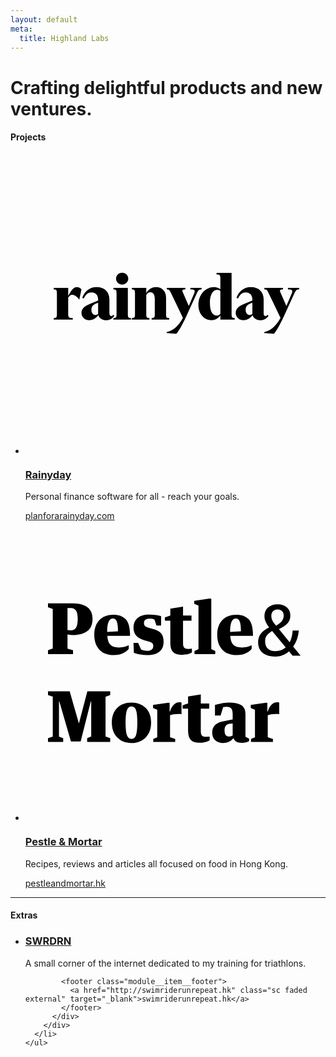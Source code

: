```yaml
---
layout: default
meta:
  title: Highland Labs
---
```

<style type="text/css"> :root{  --fg-color: #df678c;  --bg-color: #3d155f; } </style>
<main class="container">
  <h1 class="title">Crafting delightful products and new ventures.</h1>

  <section class="module">
    <h4 class="module__title">Projects</h4>
    <ul class="row">
      <li class="col quarter module__item">
        <a href="https://www.planforarainyday.com" class="module__logo fade" target="_blank">
          <svg viewBox="0 0 120 120"><g transform="translate(10, 47)"><path d="M8.8984127,19.1326531 L8.8984127,18.5299745 C7.26984127,18.5012755 7.06984127,18.2429847 7.06984127,16.8367347 L7.06984127,10.3220663 C7.55555556,9.63329082 8.0984127,9.2315051 8.61269841,9.2315051 C9.46984127,9.2315051 10.6984127,9.97767857 11.4126984,11.1256378 L11.5269841,11.0969388 L12.384127,7.05038265 C11.9555556,6.59119898 11.2412698,6.18941327 10.5269841,6.18941327 C9.24126984,6.18941327 8.55555556,7.13647959 7.06984127,9.6619898 L7.06984127,6.47640306 L1.2984127,6.47640306 L1.2984127,7.07908163 C2.44126984,7.07908163 2.55555556,7.36607143 2.55555556,8.77232143 L2.55555556,16.8367347 C2.55555556,18.2429847 2.44126984,18.5299745 1.2984127,18.5299745 L1.2984127,19.1326531 L8.8984127,19.1326531 Z M22.2380952,19.4196429 C23.8095238,19.4196429 24.952381,18.5299745 25.4952381,17.6403061 L25.0952381,17.2098214 C24.7809524,17.6116071 24.6095238,17.755102 24.2952381,17.755102 C23.8380952,17.755102 23.552381,17.3820153 23.552381,16.7506378 L23.552381,11.0969388 C23.552381,8.16964286 21.6380952,6.18941327 18.4380952,6.18941327 C15.4666667,6.18941327 13.5238095,8.08354592 12.6952381,10.4655612 L13.3238095,10.723852 C14.0380952,9.0880102 15.0952381,8.31313776 16.4095238,8.31313776 C18.1809524,8.31313776 19.0380952,9.60459184 19.0380952,11.1543367 L19.0380952,11.5561224 L16.6095238,12.5318878 C14.1238095,13.565051 12.3809524,14.3973214 12.3809524,16.4923469 C12.3809524,18.2716837 13.7809524,19.4196429 15.552381,19.4196429 C17.0666667,19.4196429 18.4095238,18.4725765 19.0666667,17.3533163 C19.5809524,18.8456633 20.8952381,19.4196429 22.2380952,19.4196429 Z M17.9238095,17.3533163 C17.0095238,17.3533163 16.352381,16.463648 16.352381,15.3156888 C16.352381,13.8520408 16.9809524,13.2780612 18.0952381,12.7614796 L19.0380952,12.3883929 L19.0380952,16.8654337 C18.6666667,17.2385204 18.2666667,17.3533163 17.9238095,17.3533163 Z M28.6349206,5.15625 C29.9777778,5.15625 31.0920635,4.12308673 31.0920635,2.80293367 C31.0920635,1.42538265 29.9777778,0.420918367 28.6349206,0.420918367 C27.9615383,0.420918367 27.3528164,0.673497986 26.913233,1.09904407 C26.4762004,1.52212078 26.2063492,2.1161624 26.2063492,2.80293367 C26.2063492,4.12308673 27.2920635,5.15625 28.6349206,5.15625 Z M32.1777778,19.1326531 L32.1777778,18.5299745 C31.0634921,18.5299745 30.9206349,18.2429847 30.9206349,16.8367347 L30.9206349,6.47640306 L25.1492063,6.47640306 L25.1492063,7.07908163 C26.2920635,7.07908163 26.4063492,7.36607143 26.4063492,8.77232143 L26.4063492,16.8367347 C26.4063492,18.2429847 26.2920635,18.5299745 25.1492063,18.5299745 L25.1492063,19.1326531 L32.1777778,19.1326531 Z M39.5460317,19.1326531 L39.5460317,18.5299745 C38.431746,18.5299745 38.2888889,18.2429847 38.2888889,16.8367347 L38.2888889,9.375 C38.631746,8.60012755 39.231746,8.22704082 39.831746,8.22704082 C40.9174603,8.22704082 41.6888889,8.97321429 41.6888889,10.8960459 L41.6888889,16.8367347 C41.6888889,18.2429847 41.5746032,18.5299745 40.431746,18.5299745 L40.431746,19.1326531 L47.4603175,19.1326531 L47.4603175,18.5299745 C46.3846872,18.5299745 46.2201791,18.2757552 46.2045471,17.0734472 L46.2031746,10.3507653 C46.2031746,8.05484694 44.7746032,6.18941327 42.1460317,6.18941327 C40.3460317,6.18941327 38.8603175,7.42346939 38.2888889,8.65752551 L38.2888889,6.47640306 L32.5174603,6.47640306 L32.5174603,7.07908163 C33.6603175,7.07908163 33.7746032,7.36607143 33.7746032,8.77232143 L33.7746032,16.8367347 C33.7746032,18.2429847 33.6603175,18.5299745 32.5174603,18.5299745 L32.5174603,19.1326531 L39.5460317,19.1326531 Z M50.2571429,24.872449 C51.0285714,24.1262755 52.6,21.5433673 54.3142857,17.783801 L58.3428571,8.97321429 C59.1142857,7.27997449 59.3428571,7.07908163 60.4,7.07908163 L60.4,6.47640306 L55.9142857,6.47640306 L55.9142857,7.07908163 C57.0857143,7.07908163 57.6571429,7.19387755 57.6571429,7.8252551 C57.6571429,8.08354592 57.5428571,8.45663265 57.3142857,9.00191327 L55.2857143,13.7372449 L53.0571429,8.60012755 C52.8571429,8.14094388 52.7142857,7.8252551 52.7142857,7.59566327 C52.7142857,7.16517857 53.0857143,7.07908163 53.9142857,7.07908163 L53.9142857,6.47640306 L46.4857143,6.47640306 L46.4857143,7.07908163 C47.4285714,7.07908163 47.6,7.30867347 48.2,8.57142857 L52.9428571,18.4725765 C51.1428571,21.8303571 48.8571429,23.6383929 46.4285714,24.1549745 L46.4285714,24.5280612 L50.2571429,24.872449 Z M64.368254,19.4196429 C66.1111111,19.4196429 67.2825397,18.4151786 67.9111111,17.4968112 L67.9111111,19.1326531 L73.6539683,19.1326531 L73.6539683,18.5299745 C72.5396825,18.5299745 72.3968254,18.2429847 72.3968254,16.8367347 L72.3968254,0.478316327 L66.368254,0.478316327 L66.368254,1.0809949 C67.568254,1.0809949 67.9111111,1.25318878 67.9111111,2.65943878 L67.9111111,7.02168367 C67.2539683,6.53380102 66.368254,6.18941327 65.3111111,6.18941327 C62.3111111,6.18941327 59.1396825,8.88711735 59.1396825,13.3067602 C59.1396825,17.0089286 61.4825397,19.4196429 64.368254,19.4196429 Z M66.4253968,17.5542092 C64.8253968,17.5542092 63.7396825,15.8609694 63.7396825,12.5892857 C63.7396825,8.68622449 65.2253968,7.27997449 66.6253968,7.27997449 C67.1111111,7.27997449 67.5396825,7.39477041 67.9111111,7.65306122 L67.9111111,16.8367347 C67.5396825,17.3246173 67.0539683,17.5542092 66.4253968,17.5542092 Z M83.9079365,19.4196429 C85.4793651,19.4196429 86.6222222,18.5299745 87.1650794,17.6403061 L86.7650794,17.2098214 C86.4507937,17.6116071 86.2793651,17.755102 85.9650794,17.755102 C85.5079365,17.755102 85.2222222,17.3820153 85.2222222,16.7506378 L85.2222222,11.0969388 C85.2222222,8.16964286 83.3079365,6.18941327 80.1079365,6.18941327 C77.1365079,6.18941327 75.1936508,8.08354592 74.3650794,10.4655612 L74.9936508,10.723852 C75.7079365,9.0880102 76.7650794,8.31313776 78.0793651,8.31313776 C79.8507937,8.31313776 80.7079365,9.60459184 80.7079365,11.1543367 L80.7079365,11.5561224 L78.2793651,12.5318878 C75.7936508,13.565051 74.0507937,14.3973214 74.0507937,16.4923469 C74.0507937,18.2716837 75.4507937,19.4196429 77.2222222,19.4196429 C78.7365079,19.4196429 80.0793651,18.4725765 80.7365079,17.3533163 C81.2507937,18.8456633 82.5650794,19.4196429 83.9079365,19.4196429 Z M79.5936508,17.3533163 C78.6793651,17.3533163 78.0222222,16.463648 78.0222222,15.3156888 C78.0222222,13.8520408 78.6507937,13.2780612 79.7650794,12.7614796 L80.7079365,12.3883929 L80.7079365,16.8654337 C80.3365079,17.2385204 79.9365079,17.3533163 79.5936508,17.3533163 Z M89.2761905,24.872449 C90.047619,24.1262755 91.6190476,21.5433673 93.3333333,17.783801 L97.3619048,8.97321429 C98.1333333,7.27997449 98.3619048,7.07908163 99.4190476,7.07908163 L99.4190476,6.47640306 L94.9333333,6.47640306 L94.9333333,7.07908163 C96.1047619,7.07908163 96.6761905,7.19387755 96.6761905,7.8252551 C96.6761905,8.08354592 96.5619048,8.45663265 96.3333333,9.00191327 L94.3047619,13.7372449 L92.0761905,8.60012755 C91.8761905,8.14094388 91.7333333,7.8252551 91.7333333,7.59566327 C91.7333333,7.16517857 92.1047619,7.07908163 92.9333333,7.07908163 L92.9333333,6.47640306 L85.5047619,6.47640306 L85.5047619,7.07908163 C86.447619,7.07908163 86.6190476,7.30867347 87.2190476,8.57142857 L91.9619048,18.4725765 C90.1619048,21.8303571 87.8761905,23.6383929 85.447619,24.1549745 L85.447619,24.5280612 L89.2761905,24.872449 Z"></path></g></svg>
        </a>
        <h3><a href="https://www.planforarainyday.com" class="fade underline" target="_blank">Rainyday</a></h3>
        <p>Personal finance software for all - reach your goals.</p>
        <footer class="module__item__footer">
          <a href="https://www.planforarainyday.com" class="sc faded external" target="_blank">planforarainyday.com</a>
        </footer>
      </li>
      <li class="col quarter module__item">
        <a href="https://www.pestleandmortar.hk" class="module__logo fade" target="_blank">
          <svg viewBox="0 0 120 120"><g transform="translate(10, 32)"><path d="M9.00445335,21.2067564 L9.00445335,19.6888263 L6.79676671,19.0141906 L6.79676671,13.3641171 C7.59786819,13.5327761 8.34307887,13.6171055 9.03239875,13.6171055 C11.3611821,13.6171055 13.2381815,13.0970739 14.6633969,12.0570106 C16.0886123,11.0169473 16.8012201,9.38189289 16.8012201,7.1518473 C16.8384806,3.12277335 14.2395584,1.05201673 9.00445335,0.939577461 L9.00445335,0.939577461 L-1,0.939577461 L-1,2.45750765 L0.900287228,3.16025311 L0.900287228,18.9860808 L-1,19.6888263 L-1,21.2067564 L9.00445335,21.2067564 Z M8.11020053,11.7056379 L6.79676671,11.5931986 L6.79676671,2.82293529 L8.16609133,2.82293529 C9.04171388,2.82293529 9.71240349,3.14151323 10.1781602,3.77866911 C10.6439168,4.41582499 10.8767952,5.57769748 10.8767952,7.26428657 C10.8767952,8.91339591 10.6392593,10.0658985 10.1641875,10.7217942 C9.68911566,11.37769 9.00445335,11.7056379 8.11020053,11.7056379 L8.11020053,11.7056379 Z M25.3525126,21.6284037 C26.8243037,21.6284037 28.0771891,21.3519905 29.1111689,20.7991641 C30.1451488,20.2463377 30.8670716,19.6794563 31.2769375,19.0985201 L31.2769375,19.0985201 L31.2769375,17.6930292 C30.1218609,18.2927053 28.8363725,18.5925433 27.4204722,18.5925433 C25.7437482,18.5925433 24.5607262,18.2083758 23.8714064,17.4400408 C23.1820865,16.6717058 22.800166,15.5004633 22.7256449,13.9263135 L22.7256449,13.9263135 L31.8079001,13.9263135 C31.8079001,10.759274 31.2396769,8.55733822 30.1032307,7.32050621 C28.9667844,6.08367421 27.2993755,5.4652582 25.101004,5.4652582 C22.7722206,5.4652582 20.9231666,6.18205857 19.553842,7.6156593 C18.1845174,9.04926004 17.4998551,10.9935225 17.4998551,13.4484466 C17.4998551,15.9595904 18.1612295,17.9507025 19.4839785,19.421783 C20.8067274,20.8928635 22.7629055,21.6284037 25.3525126,21.6284037 Z M22.6418087,12.3802735 C22.6418087,8.80095664 23.4149648,7.01129821 24.961277,7.01129821 C25.6319666,7.01129821 26.1349838,7.37204088 26.4703286,8.09352621 C26.8056734,8.81501155 26.9733458,10.1502279 26.9733458,12.0991753 L26.9733458,12.0991753 L22.6418087,12.3802735 Z M38.6265778,21.5721841 C43.0233208,21.5721841 45.2216923,19.7825256 45.2216923,16.2032088 C45.2216923,14.778978 44.8677172,13.6733251 44.1597671,12.8862502 C43.4518169,12.0991753 42.3060555,11.5088691 40.7224828,11.1153317 C39.1389101,10.7217942 38.1841089,10.3751065 37.8580793,10.0752684 C37.5320496,9.77543034 37.3690348,9.37252295 37.3690348,8.86654622 C37.3690348,7.66719397 38.1235606,7.06751785 39.6326122,7.06751785 C40.4709742,7.06751785 41.1137184,7.17995712 41.5608448,7.40483567 L41.5608448,7.40483567 L42.3712614,9.82228004 L44.2156579,9.82228004 L44.2156579,6.05556439 C43.1164721,5.62454717 41.5515297,5.40903857 39.5208306,5.40903857 C37.3597196,5.40903857 35.7621742,5.89159045 34.7281944,6.85669421 C33.6942146,7.82179797 33.1772247,9.05394501 33.1772247,10.5531353 C33.1772247,11.4901293 33.3495547,12.300629 33.6942146,12.9846346 C34.0388745,13.6686402 34.5791523,14.2495764 35.3150478,14.7274433 C36.0509434,15.2053102 37.0476627,15.5941627 38.3052057,15.8940008 C39.5627487,16.1938388 40.3405623,16.4889919 40.6386466,16.7794601 C40.9367309,17.0699282 41.085773,17.4681506 41.085773,17.9741273 C41.085773,19.267179 40.247411,19.9137048 38.570687,19.9137048 C37.6205434,19.9137048 36.828757,19.735676 36.1953279,19.3796183 L36.1953279,19.3796183 L35.0216211,16.7091855 L33.1772247,16.7091855 L33.3448971,20.7288895 C34.872579,21.2910859 36.6331392,21.5721841 38.6265778,21.5721841 Z M52.4316056,21.5159644 C54.0524388,21.5159644 55.4217634,21.1880166 56.5395794,20.5321208 L56.5395794,20.5321208 L56.5395794,19.0704103 L55.114364,19.1547397 C54.276002,19.1547397 53.7124364,18.9813958 53.4236673,18.6347081 C53.1348982,18.2880203 52.9905136,17.721139 52.9905136,16.9340641 L52.9905136,16.9340641 L52.9905136,7.88270258 L56.371907,7.88270258 L56.371907,5.80257602 L52.9905136,5.80257602 L52.9905136,2.2326291 L47.9044507,3.04781383 L47.9044507,5.80257602 L45.7247095,6.56154112 L45.7247095,7.88270258 L47.9044507,7.88270258 L47.9044507,16.8497346 C47.9044507,18.4988439 48.2817136,19.6888263 49.0362394,20.4196815 C49.7907652,21.1505368 50.922554,21.5159644 52.4316056,21.5159644 Z M65.8733432,21.2067564 L65.8733432,19.9699244 L64.2804553,19.2390692 L64.2804553,-0.915670545 L63.6656565,-1 L57.4617776,-0.100485815 L57.4617776,1.13634619 L59.1664471,1.78287201 L59.1664471,19.2390692 L57.5735593,19.9699244 L57.5735593,21.2067564 L65.8733432,21.2067564 Z M74.5084719,21.6284037 C75.980263,21.6284037 77.2331484,21.3519905 78.2671283,20.7991641 C79.3011081,20.2463377 80.0230309,19.6794563 80.4328968,19.0985201 L80.4328968,19.0985201 L80.4328968,17.6930292 C79.2778202,18.2927053 77.9923318,18.5925433 76.5764315,18.5925433 C74.8997075,18.5925433 73.7166856,18.2083758 73.0273657,17.4400408 C72.3380458,16.6717058 71.9561253,15.5004633 71.8816043,13.9263135 L71.8816043,13.9263135 L80.9638594,13.9263135 C80.9638594,10.759274 80.3956362,8.55733822 79.25919,7.32050621 C78.1227437,6.08367421 76.4553348,5.4652582 74.2569633,5.4652582 C71.9281799,5.4652582 70.0791259,6.18205857 68.7098013,7.6156593 C67.3404767,9.04926004 66.6558144,10.9935225 66.6558144,13.4484466 C66.6558144,15.9595904 67.3171889,17.9507025 68.6399378,19.421783 C69.9626868,20.8928635 71.9188648,21.6284037 74.5084719,21.6284037 Z M32.3388627,40.5744212 C34.7049066,40.5744212 36.6098514,41.2959066 38.0536971,42.7388772 C39.4975428,44.1818479 40.2194656,46.1401653 40.2194656,48.6138293 C40.2194656,51.124973 39.4975428,53.1114002 38.0536971,54.5731107 C36.6098514,56.0348213 34.7142217,56.7656766 32.3668081,56.7656766 C30.0193945,56.7656766 28.1237648,56.0254514 26.6799191,54.5450009 C25.2360734,53.0645505 24.5141506,51.0781233 24.5141506,48.5857194 C24.5141506,46.0933156 25.2360734,44.1349982 26.6799191,42.7107674 C28.1237648,41.2865366 30.0100793,40.5744212 32.3388627,40.5744212 Z M71.4344779,40.5744212 C73.4838072,40.5744212 75.0813526,40.9117391 76.227114,41.5863747 C77.3728754,42.2610103 77.9457561,43.4697325 77.9457561,45.2125413 L77.9457561,45.2125413 L77.9457561,54.2639027 L79.398917,54.994758 L79.398917,56.0067115 L79.2428196,56.1106679 C78.5959414,56.5098606 77.6792,56.7094569 76.4925953,56.7094569 C74.7599805,56.7094569 73.6701099,56.1097808 73.2229835,54.9104286 L73.2229835,54.9104286 L73.0553111,54.9104286 L72.8931588,55.1108412 C71.9527903,56.2140648 70.6468316,56.7656766 68.9752826,56.7656766 C67.6897942,56.7656766 66.6464992,56.395564 65.8453978,55.6553387 C65.0442963,54.9151135 64.6437456,53.8891052 64.6437456,52.5773136 C64.6437456,50.2535687 66.0130702,48.7731182 68.7517194,48.1359624 L68.7517194,48.1359624 L72.8317479,47.3488874 L72.8317479,45.2406511 L72.8278666,44.9843442 C72.7994037,44.0667408 72.6143948,43.3932113 72.2728399,42.9637558 C71.9002345,42.4952588 71.2668054,42.2610103 70.3725526,42.2610103 C69.8881657,42.2610103 69.4410393,42.31723 69.0311734,42.4296692 L69.0311734,42.4296692 L67.9971936,45.8028474 L65.7615616,45.8028474 L65.7615616,41.5582649 L66.247547,41.4127259 C68.1749528,40.8538561 69.9039298,40.5744212 71.4344779,40.5744212 Z M60.0886453,37.369902 L60.0886453,40.9398489 L63.4700387,40.9398489 L63.4700387,43.0199754 L60.0886453,43.0199754 L60.0886453,52.0713369 L60.0929768,52.3008536 C60.118966,52.9695862 60.2619068,53.4599619 60.521799,53.7719809 C60.8105681,54.1186687 61.3741337,54.2920126 62.2124957,54.2920126 L62.2124957,54.2920126 L63.6377111,54.2076831 L63.6377111,55.6693937 L63.3752889,55.8149327 C62.3077416,56.3738024 61.025891,56.6532373 59.5297373,56.6532373 C58.0206857,56.6532373 56.8888969,56.2878097 56.1343711,55.5569544 C55.3798453,54.8260991 55.0025824,53.6361168 55.0025824,51.9870075 L55.0025824,51.9870075 L55.0025824,43.0199754 L52.8228412,43.0199754 L52.8228412,41.698814 L55.0025824,40.9398489 L55.0025824,38.1850867 L60.0886453,37.369902 Z M7.66307413,36.0768503 L11.2959762,48.7824882 L11.4077578,48.7824882 L14.7332604,36.0768503 L23.8714064,36.0768503 L23.8714064,37.5666707 L21.9990645,38.2694161 L21.9990645,54.1514635 L23.8714064,54.8542089 L23.8714064,56.3440293 L14.6494242,56.3440293 L14.6494242,54.8542089 L16.2702575,54.1795733 L16.2702575,40.152774 L16.102585,40.152774 L12.050502,56.1753704 L8.16609133,56.1753704 L3.52715487,40.152774 L3.38742786,40.152774 L3.38742786,54.2357929 L5.06415189,54.8542089 L5.06415189,56.3440293 L-1,56.3440293 L-1,54.8542089 L0.900287228,54.2076831 L0.900287228,38.2413063 L-1,37.5666707 L-1,36.0768503 L7.66307413,36.0768503 Z M51.621189,40.4900918 C51.975164,40.4900918 52.2266726,40.5275715 52.3757148,40.6025311 L52.3757148,40.6025311 L52.3757148,45.2406511 L52.2704829,45.2142981 C52.0076215,45.1569072 51.6235177,45.1282118 51.1181718,45.1282118 C49.7022715,45.1282118 48.5937706,45.2968707 47.7926691,45.6341885 L47.7926691,45.6341885 L47.7926691,54.4325617 L49.8606287,55.1353071 L49.8606287,56.3440293 L41.085773,56.3440293 L41.085773,55.1353071 L42.6786608,54.4325617 L42.6786608,43.4416227 L41.0019368,42.7669871 L41.0019368,41.5582649 L47.1219795,40.6587507 L47.6249967,40.7149703 L47.6249967,44.2005878 L47.7647237,44.2005878 L47.8557283,43.9308261 C48.661711,41.6370032 49.9168645,40.4900918 51.621189,40.4900918 Z M90.6888587,40.4900918 C91.0428338,40.4900918 91.2943424,40.5275715 91.4433845,40.6025311 L91.4433845,40.6025311 L91.4433845,45.2406511 L91.3381526,45.2142981 C91.0752912,45.1569072 90.6911875,45.1282118 90.1858415,45.1282118 C88.7699412,45.1282118 87.6614404,45.2968707 86.8603389,45.6341885 L86.8603389,45.6341885 L86.8603389,54.4325617 L88.9282985,55.1353071 L88.9282985,56.3440293 L80.1534428,56.3440293 L80.1534428,55.1353071 L81.7463306,54.4325617 L81.7463306,43.4416227 L80.0696066,42.7669871 L80.0696066,41.5582649 L86.1896493,40.6587507 L86.6926665,40.7149703 L86.6926665,44.2005878 L86.8323935,44.2005878 L86.9233981,43.9308261 C87.7293808,41.6370032 88.9845343,40.4900918 90.6888587,40.4900918 Z M32.3668081,42.1766809 C31.5098158,42.1766809 30.9043321,42.6732877 30.5503571,43.6665012 C30.196382,44.6597148 30.0193945,46.3088242 30.0193945,48.6138293 C30.0193945,50.975054 30.2010396,52.6522732 30.5643298,53.6454867 C30.92762,54.6387003 31.5377612,55.1353071 32.3947535,55.1353071 C33.2517458,55.1353071 33.8525719,54.6199604 34.1972318,53.5892671 C34.5418917,52.5585738 34.7142217,50.8907245 34.7142217,48.5857194 C34.7142217,46.2994542 34.5418917,44.6597148 34.1972318,43.6665012 C33.8525719,42.6732877 33.2424306,42.1766809 32.3668081,42.1766809 Z M72.8317479,48.9511471 L71.3785871,49.119806 L71.2123088,49.15378 C70.1308239,49.4104441 69.5900814,50.2705238 69.5900814,51.7340191 C69.5900814,52.7084928 69.767069,53.3597036 70.121044,53.6876515 C70.4750191,54.0155993 70.9314606,54.1795733 71.4903687,54.1795733 C72.0865372,54.1795733 72.5336636,54.0296543 72.8317479,53.7298162 L72.8317479,53.7298162 L72.8317479,48.9511471 Z M90.8618541,1.27154103 C92.3150149,1.27154103 93.5166671,1.67913339 94.4668107,2.49431812 C95.4169543,3.30950286 95.8920261,4.4011008 95.8920261,5.76911195 C95.8920261,6.91224456 95.5659965,7.90077317 94.9139371,8.73469778 C94.2618778,9.56862239 93.0695407,10.407232 91.3369259,11.2505265 L91.3369259,11.2505265 L95.6125721,16.5070625 L95.7665199,16.207668 C96.3618065,14.9887997 96.7110413,13.514448 96.8142244,11.7846131 L96.8142244,11.7846131 L99.2734196,11.7846131 L99.2319381,12.2348094 C98.9917824,14.4704184 98.2603988,16.475439 97.0377876,18.2498713 L97.0377876,18.2498713 L100,21.8760378 L96.786279,21.8760378 L95.3331181,20.1332291 L95.0670331,20.3579341 C93.5469988,21.5948818 91.8192428,22.2133556 89.8837651,22.2133556 C87.7599146,22.2133556 86.0831906,21.7214338 84.853593,20.7375902 C83.6239954,19.7537465 83.0091966,18.296721 83.0091966,16.3665134 C83.0091966,15.1296814 83.3398838,14.0568234 84.0012583,13.1479393 C84.6626327,12.2390551 85.7944215,11.3723357 87.3966244,10.5477811 C86.1483965,8.99237112 85.5242826,7.52129063 85.5242826,6.13453959 C85.5242826,4.63534928 86.0133271,3.45005195 86.9914161,2.57864758 C87.9695051,1.70724321 89.2596511,1.27154103 90.8618541,1.27154103 Z M88.5982766,11.9813818 L88.304195,12.1608015 C87.6327776,12.5881586 87.0647728,13.0764935 86.6001805,13.6258062 C86.0692179,14.2535921 85.8037366,15.0734618 85.8037366,16.0854153 C85.8037366,17.2847675 86.1483965,18.2405013 86.8377164,18.9526167 C87.5270363,19.6647321 88.5423858,20.0207898 89.8837651,20.0207898 C91.5418588,20.0207898 92.9298137,19.533553 94.0476297,18.5590793 L94.0476297,18.5590793 L88.5982766,11.9813818 Z M74.1172363,7.01129821 C74.7879259,7.01129821 75.2909431,7.37204088 75.6262879,8.09352621 C75.9419066,8.77257124 76.1089988,9.99526728 76.1275646,11.7616143 L76.1293051,12.0991753 L71.7977681,12.3802735 C71.7977681,8.80095664 72.5709241,7.01129821 74.1172363,7.01129821 Z M90.8339087,3.3797774 C90.1632191,3.3797774 89.5717081,3.58591607 89.0593757,3.9981934 C88.5470434,4.41047074 88.2908772,5.07573644 88.2908772,5.9939905 C88.2908772,6.91224456 88.5982766,7.79301887 89.2130754,8.63631342 L89.2130754,8.63631342 L90.1911645,9.87314542 C91.3276107,9.21724966 92.1193971,8.57072384 92.5665235,7.93356796 C93.0136499,7.29641208 93.2372131,6.59366662 93.2372131,5.82533159 C93.2372131,5.0195168 92.9950196,4.41047074 92.5106327,3.9981934 C92.0262458,3.58591607 91.4673377,3.3797774 90.8339087,3.3797774 Z"></path></g></svg>
        </a>
        <h3><a href="https://www.pestleandmortar.hk" class="fade underline" target="_blank">Pestle &amp; Mortar</a></h3>
        <p>Recipes, reviews and articles all focused on food in Hong Kong.</p>
        <footer class="module__item__footer">
          <a href="https://www.pestleandmortar.hk" class="sc faded external" target="_blank">pestleandmortar.hk</a>
        </footer>
      </li>
    </ul>
  </section>
  <hr>
  <section class="module">
    <h4 class="module__title">Extras</h4>
    <ul>
      <li>
        <div class="row">
          <div class="col quarter">
            <h3><a href="http://swimriderunrepeat.hk" class="fade underline" target="_blank">SWRDRN</a></h3>
          </div>
          <div class="col three-quarters module__item">
            <p>A small corner of the internet dedicated to my training for triathlons.</p>

            <footer class="module__item__footer">
              <a href="http://swimriderunrepeat.hk" class="sc faded external" target="_blank">swimriderunrepeat.hk</a>
            </footer>
          </div>
        </div>
      </li>
    </ul>
  </section>
</main>
